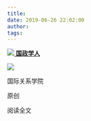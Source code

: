 ```yaml
---
title: 
date: 2019-06-26 22:02:00
author: 
tags: 
---
```



[ ![](/images/3110/1.png) **国政学人** ](javascript:;)

![](/images/3110/2.png)

国际关系学院

原创

阅读全文

